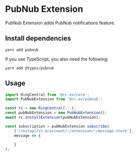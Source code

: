# PubNub Extension

PubNub Extension adds PubNub notifications feature.


## Install dependencies

```
yarn add pubnub
```

If you use TypeScript, you also need the following:

```
yarn add @types/pubnub
```


## Usage

```ts
import RingCentral from '@rc-ex/core';
import PubNubExtension from '@rc-ex/pubnub';

const rc = new RingCentral(...);
const pubNubExtension = new PubNubExtension();
await rc.installExtension(pubNubExtension);

const subscription = pubNubExtension.subscribe(
    ['/restapi/v1.0/account/~/extension/~/message-store'],
    message => {
       ...
    }
);
```
